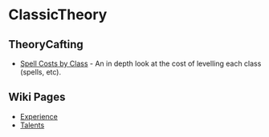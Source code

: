 # ClassicTheory

## TheoryCafting

- [Spell Costs by Class](/class-spell-costs.md) - An in depth look at the cost of levelling each class (spells, etc).

## Wiki Pages

 - [Experience](/experience.md)
 - [Talents](/talents.md)